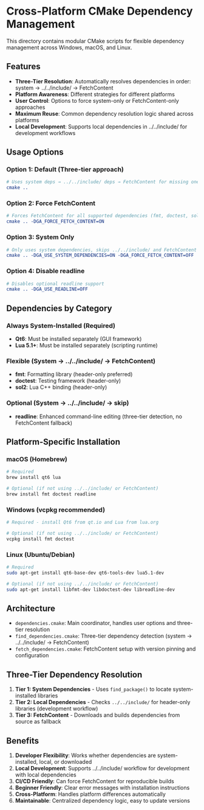 # Cross-Platform CMake Dependency Management

This directory contains modular CMake scripts for flexible dependency management across Windows, macOS, and Linux.

## Features

- **Three-Tier Resolution**: Automatically resolves dependencies in order: system → ../../include/ → FetchContent
- **Platform Awareness**: Different strategies for different platforms
- **User Control**: Options to force system-only or FetchContent-only approaches
- **Maximum Reuse**: Common dependency resolution logic shared across platforms
- **Local Development**: Supports local dependencies in ../../include/ for development workflows

## Usage Options

### Option 1: Default (Three-tier approach)
```cmake
# Uses system deps → ../../include/ deps → FetchContent for missing ones
cmake .. 
```

### Option 2: Force FetchContent
```cmake
# Forces FetchContent for all supported dependencies (fmt, doctest, sol2)
cmake .. -DGA_FORCE_FETCH_CONTENT=ON
```

### Option 3: System Only
```cmake
# Only uses system dependencies, skips ../../include/ and FetchContent
cmake .. -DGA_USE_SYSTEM_DEPENDENCIES=ON -DGA_FORCE_FETCH_CONTENT=OFF
```

### Option 4: Disable readline
```cmake
# Disables optional readline support
cmake .. -DGA_USE_READLINE=OFF
```

## Dependencies by Category

### Always System-Installed (Required)
- **Qt6**: Must be installed separately (GUI framework)  
- **Lua 5.1+**: Must be installed separately (scripting runtime)

### Flexible (System → ../../include/ → FetchContent)
- **fmt**: Formatting library (header-only preferred)
- **doctest**: Testing framework (header-only)
- **sol2**: Lua C++ binding (header-only)

### Optional (System → ../../include/ → skip)
- **readline**: Enhanced command-line editing (three-tier detection, no FetchContent fallback)

## Platform-Specific Installation

### macOS (Homebrew)
```bash
# Required
brew install qt6 lua

# Optional (if not using ../../include/ or FetchContent)
brew install fmt doctest readline
```

### Windows (vcpkg recommended)
```bash
# Required - install Qt6 from qt.io and Lua from lua.org

# Optional (if not using ../../include/ or FetchContent)
vcpkg install fmt doctest
```

### Linux (Ubuntu/Debian)
```bash
# Required
sudo apt-get install qt6-base-dev qt6-tools-dev lua5.1-dev

# Optional (if not using ../../include/ or FetchContent)  
sudo apt-get install libfmt-dev libdoctest-dev libreadline-dev
```

## Architecture

- `dependencies.cmake`: Main coordinator, handles user options and three-tier resolution
- `find_dependencies.cmake`: Three-tier dependency detection (system → ../../include/ → FetchContent)
- `fetch_dependencies.cmake`: FetchContent setup with version pinning and configuration

## Three-Tier Dependency Resolution

1. **Tier 1: System Dependencies** - Uses `find_package()` to locate system-installed libraries
2. **Tier 2: Local Dependencies** - Checks `../../include/` for header-only libraries (development workflow)
3. **Tier 3: FetchContent** - Downloads and builds dependencies from source as fallback

## Benefits

1. **Developer Flexibility**: Works whether dependencies are system-installed, local, or downloaded
2. **Local Development**: Supports ../../include/ workflow for development with local dependencies
3. **CI/CD Friendly**: Can force FetchContent for reproducible builds
4. **Beginner Friendly**: Clear error messages with installation instructions
5. **Cross-Platform**: Handles platform differences automatically
6. **Maintainable**: Centralized dependency logic, easy to update versions